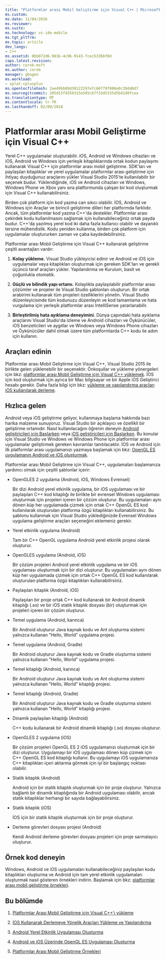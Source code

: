 ```yaml
---
title: "Platformlar arası Mobil Geliştirme için Visual C++ | Microsoft Docs"
ms.custom: 
ms.date: 11/04/2016
ms.reviewer: 
ms.suite: 
ms.technology: vs-ide-mobile
ms.tgt_pltfrm: 
ms.topic: article
dev_langs:
- C++
ms.assetid: 0bb872d6-981b-4c96-9143-fcec5336bf0d
caps.latest.revision: 
author: corob-msft
ms.author: corob
manager: ghogen
ms.workload:
- xplat-cplusplus
ms.openlocfilehash: 2ae49bb09d30122297efc66779f808e0c39dd0d7
ms.sourcegitcommit: 205d15f4558315e585c67f33d5335d5b41d0fcea
ms.translationtype: MT
ms.contentlocale: tr-TR
ms.lasthandoff: 02/09/2018
---
```

# <a name="visual-c-for-cross-platform-mobile-development"></a>Platformlar arası Mobil Geliştirme için Visual C++
Yerel C++ uygulamalar oluşturabilir. iOS, Android ve Windows cihazları ve iOS, Android ve Windows için yerleşik kitaplıklarında ortak kodun paylaşımı kullanarak Visual C++ için platformlar arası mobil geliştirme. SDK'ları ve paylaşılan kitaplıklar ve yerel uygulamalar platformlar arası geliştirme için ihtiyaç duyduğunuz araçlarını yükler Visual Studio 2015'te kullanılabilir bir seçenek budur. Yüklendiğinde, iOS ve Android cihazları ve Windows, Windows Phone ve Xbox yanı sıra platformunda çalışan bir kod oluşturmak için Visual C++ kullanabilirsiniz.  
  
 Birden çok platform için kod yazma can sıkıcı olabilir. İOS, Android ve Windows için Araçlar ve birincil geliştirme dilleri her platformda farklıdır. Ancak, tüm platformlar kod yazma C++'da destekler. Platformlar arası çekirdek kodu kullanılmasını sağlamak için kullanabileceğiniz ortak payda budur. C++'da yazılmış yerel kod iki daha fazla kullanıcı olabilir ve dayanıklı tersine mühendislik. Kodu yeniden kullanma, birden çok platform için uygulamalar oluştururken zaman ve çaba kaydedebilirsiniz.  
  
 Platformlar arası Mobil Geliştirme için Visual C++ kullanarak geliştirme çeşitli avantajları vardır:  
  
1.  **Kolay yükleme.** Visual Studio yükleyicisi edinir ve Android ve iOS için uygulamalar veya kitaplıkları oluşturmak için gereken SDK'ları ve gerekli üçüncü taraf araçları yükler. Yapılandırma ve Kurulum, basit ve çoğunlukla otomatik.  
  
2.  **Güçlü ve bilindik yapı ortamı.** Kolaylıkla paylaşılabilir platformlar arası çözümler ve projeler ile Visual Studio şablonları oluşturun. Bir ortak arabirimi kullanarak tüm projeleri özelliklerini yönetin. Visual Studio düzenleyicisinde tüm kodunuzu düzenleyin ve kod tamamlama ve hata vurgulama için yerleşik platformlar arası IntelliSense yararlanabilir.  
  
3.  **Birleştirilmiş hata ayıklama deneyimini.** Dünya çapındaki hata ayıklama araçlarını Visual Studio'da izleme ve Android cihazları ve Öykünücüler, iOS benzeticileri ve aygıtlar ve Windows veya Windows Phone cihazları ve Öykünücüler dahil olmak üzere tüm platformlarda C++ kodu ile adım için kullanın.  
  
## <a name="get-the-tools"></a>Araçları edinin  
 Platformlar arası Mobil Geliştirme için Visual C++, Visual Studio 2015 ile birlikte gelen yüklenebilir bir seçenektir. Önkoşullar ve yükleme yönergeleri için bkz: [platformlar arası Mobil Geliştirme için Visual C++ yüklemek](../cross-platform/install-visual-cpp-for-cross-platform-mobile-development.md). İOS için kod oluşturmak için ayrıca bir Mac bilgisayar ve bir Apple iOS Geliştirici hesabı gerekir. Daha fazla bilgi için bkz: [yükleme ve yapılandırma araçları iOS kullanılarak derleme](../cross-platform/install-and-configure-tools-to-build-using-ios.md).  
  
## <a name="come-up-to-speed"></a>Hızlıca gelen  
 Android veya iOS geliştirme geliyor, kullanmaya başlama hakkında bazı harika malzeme sunuyoruz. Visual Studio bir açıklayıcı ve özellikli bir geliştirme ortamıdır. Nasıl kullanılacağını öğrenin deneyin [Android geliştiricileri için Başlarken](https://msdn.microsoft.com/en-us/library/windows/apps/dn275875.aspx) veya [iOS geliştiricileri için Başlarken](https://msdn.microsoft.com/en-us/library/windows/apps/xaml/jj657966.aspx). Bu konular için Visual Studio ve Windows ve Windows Phone için platformlar arası uygulamalar geliştirmek gereken kavramlar tanıtılacaktır. İOS ve Android için ilk platformlar arası uygulamanızı yazmaya başlamak için bkz: [OpenGL ES uygulamanın Android ve iOS oluşturmak](../cross-platform/build-an-opengl-es-application-on-android-and-ios.md).  
  
 Platformlar arası Mobil Geliştirme için Visual C++, uygulamaları başlamanıza yardımcı olmak için çeşitli şablonlar içerir:  
  
-   OpenGLES 2 uygulama (Android, iOS, Windows Evrensel)  
  
     Bir dizi Android yerel etkinlik uygulama, bir iOS uygulaması ve bir paylaşılan C++ kod kitaplığı ile birlikte bir evrensel Windows uygulaması oluşturmak için projeleri içeren bir çözüm oluşturur. Bu uygulamaları aynı dönen küp her uygulamada çizmek için ortak C++ OpenGL ES kod kullanılarak oluşturulan platforma özgü kitaplıkları kullanabilirsiniz. Bu şablonu kullanmak için Visual Studio yüklediğinizde Evrensel Windows uygulama geliştirme araçları seçeneğini eklemeniz gerekir.  
  
-   Yerel etkinlik uygulama (Android)  
  
     Tam bir C++ OpenGL uygulama Android yerel etkinlik projesi olarak oluşturur.  
  
-   OpenGLES uygulama (Android, iOS)  
  
     Bir çözüm projeleri Android yerel etkinlik uygulama ve bir iOS uygulaması oluşturmak için bir dizi oluşturur. Bu uygulamaları aynı dönen küp her uygulamada çizmek için ortak C++ OpenGL ES kod kullanılarak oluşturulan platforma özgü kitaplıkları kullanabilirsiniz.  
  
-   Paylaşılan kitaplık (Android, iOS)  
  
     Paylaşılan bir proje ortak C++ kod kullanarak bir Android dinamik kitaplığı (.so) ve bir iOS statik kitaplık dosyası (bir) oluşturmak için projeleri içeren bir çözüm oluşturur.  
  
-   Temel uygulama (Android, karınca)  
  
     Bir Android oluşturur Java kaynak kodu ve Ant oluşturma sistemi yalnızca kullanan "Hello, World" uygulama projesi.  
  
-   Temel uygulama (Android, Gradle)  
  
     Bir Android oluşturur Java kaynak kodu ve Gradle oluşturma sistemi yalnızca kullanan "Hello, World" uygulama projesi.  
  
-   Temel kitaplığı (Android, karınca)  
  
     Bir Android oluşturur Java kaynak kodu ve Ant oluşturma sistemi yalnızca kullanan "Hello, World" kitaplığı projesi.  
  
-   Temel kitaplığı (Android, Gradle)  
  
     Bir Android oluşturur Java kaynak kodu ve Gradle oluşturma sistemi yalnızca kullanan "Hello, World" kitaplığı projesi.  
  
-   Dinamik paylaşılan kitaplığı (Android)  
  
     C++ kodu kullanarak bir Android dinamik kitaplığı (.so) dosyası oluşturur.  
  
-   OpenGLES 2 uygulama (iOS)  
  
     Bir çözüm projeleri OpenGL ES 2 iOS uygulamanızı oluşturmak için bir dizi oluşturur. Uygulamayı bir iOS uygulaması dönen küp çizmek için C++ OpenGL ES kod kitaplığı kullanır. Bu uygulamayı iOS uygulamanıza C++ kitaplıkları içeri aktarma görmek için iyi bir başlangıç noktası olabilir.  
  
-   Statik kitaplık (Android)  
  
     Android için bir statik kitaplık oluşturmak için bir proje oluşturur. Yalnızca bağlantı bir dinamik kitaplığında bir Android uygulaması olabilir, ancak statik kitaplıklar herhangi bir sayıda bağlayabilirsiniz.  
  
-   Statik kitaplık (iOS)  
  
     İOS için bir statik kitaplık oluşturmak için bir proje oluşturur.  
  
-   Derleme görevleri dosyası projesi (Android)  
  
     Kendi Android derleme görevleri dosyası projeleri için proje sarmalayıcı oluşturur.  
  
## <a name="try-out-sample-code"></a>Örnek kod deneyin  
 Windows, Android ve iOS uygulamaları kullanabileceğiniz paylaşılan kodu kitaplıkları oluşturma ve Android için tam yerel etkinlik uygulamaları oluşturmak nasıl gösteren örnekleri indirin. Başlamak için bkz: [platformlar arası mobil geliştirme örnekleri](../cross-platform/cross-platform-mobile-development-examples.md).  
  
## <a name="in-this-section"></a>Bu bölümde  
  
1.  [Platformlar Arası Mobil Geliştirme için Visual C++’ı yükleme](../cross-platform/install-visual-cpp-for-cross-platform-mobile-development.md)  
  
2.  [İOS Kullanarak Derlemeye Yönelik Araçları Yükleme ve Yapılandırma](../cross-platform/install-and-configure-tools-to-build-using-ios.md)  
  
3.  [Android Yerel Etkinlik Uygulaması Oluşturma](../cross-platform/create-an-android-native-activity-app.md)  
  
4.  [Android ve iOS Üzerinde OpenGL ES Uygulaması Oluşturma](../cross-platform/build-an-opengl-es-application-on-android-and-ios.md)  
  
5.  [Platformlar Arası Mobil Geliştirme Örnekleri](../cross-platform/cross-platform-mobile-development-examples.md)